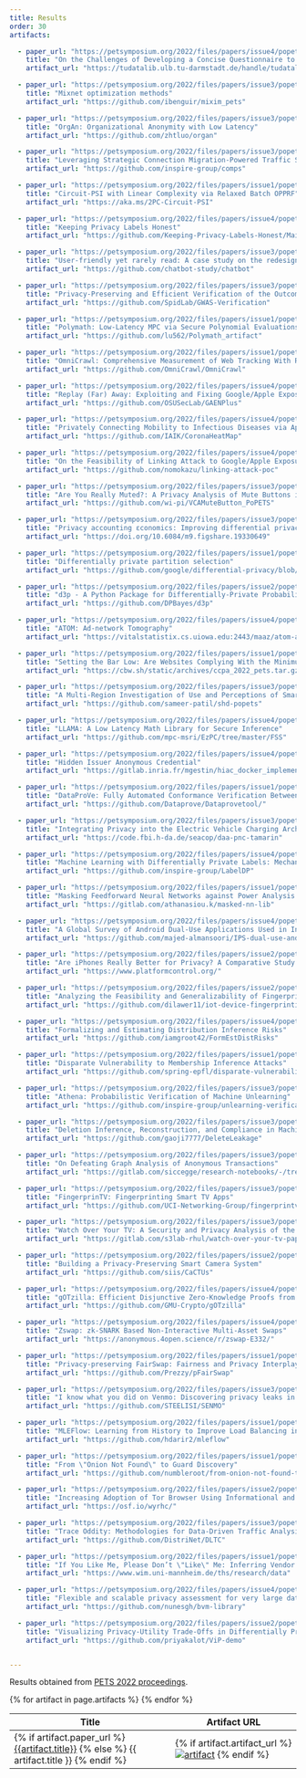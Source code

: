 ```yaml
---
title: Results
order: 30
artifacts:

  - paper_url: "https://petsymposium.org/2022/files/papers/issue4/popets-2022-0126.pdf"
    title: "On the Challenges of Developing a Concise Questionnaire to Identify Privacy Personas"
    artifact_url: "https://tudatalib.ulb.tu-darmstadt.de/handle/tudatalib/3490"

  - paper_url: "https://petsymposium.org/2022/files/papers/issue3/popets-2022-0081.pdf"
    title: "Mixnet optimization methods"
    artifact_url: "https://github.com/ibenguir/mixim_pets"

  - paper_url: "https://petsymposium.org/2022/files/papers/issue3/popets-2022-0087.pdf"
    title: "OrgAn: Organizational Anonymity with Low Latency"
    artifact_url: "https://github.com/zhtluo/organ"

  - paper_url: "https://petsymposium.org/2022/files/papers/issue3/popets-2022-0083.pdf"
    title: "Leveraging Strategic Connection Migration-Powered Traffic Splitting for Privacy"
    artifact_url: "https://github.com/inspire-group/comps"

  - paper_url: "https://petsymposium.org/2022/files/papers/issue1/popets-2022-0018.pdf"
    title: "Circuit-PSI with Linear Complexity via Relaxed Batch OPPRF"
    artifact_url: "https://aka.ms/2PC-Circuit-PSI"

  - paper_url: "https://petsymposium.org/2022/files/papers/issue4/popets-2022-0119.pdf"
    title: "Keeping Privacy Labels Honest"
    artifact_url: "https://github.com/Keeping-Privacy-Labels-Honest/Main"

  - paper_url: "https://petsymposium.org/2022/files/papers/issue3/popets-2022-0086.pdf"
    title: "User-friendly yet rarely read: A case study on the redesign of an online HIPAA authorization"
    artifact_url: "https://github.com/chatbot-study/chatbot"

  - paper_url: "https://petsymposium.org/2022/files/papers/issue3/popets-2022-0094.pdf"
    title: "Privacy-Preserving and Efficient Verification of the Outcome in Genome-Wide Association Studies"
    artifact_url: "https://github.com/SpidLab/GWAS-Verification"

  - paper_url: "https://petsymposium.org/2022/files/papers/issue1/popets-2022-0020.pdf"
    title: "Polymath: Low-Latency MPC via Secure Polynomial Evaluations and its Applications"
    artifact_url: "https://github.com/lu562/Polymath_artifact"

  - paper_url: "https://petsymposium.org/2022/files/papers/issue1/popets-2022-0012.pdf"
    title: "OmniCrawl: Comprehensive Measurement of Web Tracking With Real Desktop and Mobile Browsers"
    artifact_url: "https://github.com/OmniCrawl/OmniCrawl"

  - paper_url: "https://petsymposium.org/2022/files/papers/issue4/popets-2022-0130.pdf"
    title: "Replay (Far) Away: Exploiting and Fixing Google/Apple Exposure Notification Contact Tracing"
    artifact_url: "https://github.com/OSUSecLab/GAENPlus"

  - paper_url: "https://petsymposium.org/2022/files/papers/issue4/popets-2022-0132.pdf"
    title: "Privately Connecting Mobility to Infectious Diseases via Applied Cryptography"
    artifact_url: "https://github.com/IAIK/CoronaHeatMap"

  - paper_url: "https://petsymposium.org/2022/files/papers/issue4/popets-2022-0103.pdf"
    title: "On the Feasibility of Linking Attack to Google/Apple Exposure Notification Framework"
    artifact_url: "https://github.com/nomokazu/linking-attack-poc"

  - paper_url: "https://petsymposium.org/2022/files/papers/issue3/popets-2022-0077.pdf"
    title: "Are You Really Muted?: A Privacy Analysis of Mute Buttons in Video Conferencing Apps"
    artifact_url: "https://github.com/wi-pi/VCAMuteButton_PoPETS"

  - paper_url: "https://petsymposium.org/2022/files/papers/issue3/popets-2022-0070.pdf"
    title: "Privacy accounting εconomics: Improving differential privacy composition via a posteriori bounds"
    artifact_url: "https://doi.org/10.6084/m9.figshare.19330649"

  - paper_url: "https://petsymposium.org/2022/files/papers/issue1/popets-2022-0017.pdf"
    title: "Differentially private partition selection"
    artifact_url: "https://github.com/google/differential-privacy/blob/main/common_docs/partition_selection.md"

  - paper_url: "https://petsymposium.org/2022/files/papers/issue2/popets-2022-0052.pdf"
    title: "d3p - A Python Package for Differentially-Private Probabilistic Programming"
    artifact_url: "https://github.com/DPBayes/d3p"

  - paper_url: "https://petsymposium.org/2022/files/papers/issue4/popets-2022-0110.pdf"
    title: "ATOM: Ad-network Tomography"
    artifact_url: "https://vitalstatistix.cs.uiowa.edu:2443/maaz/atom-archive"

  - paper_url: "https://petsymposium.org/2022/files/papers/issue1/popets-2022-0030.pdf"
    title: "Setting the Bar Low: Are Websites Complying With the Minimum Requirements of the CCPA?"
    artifact_url: "https://cbw.sh/static/archives/ccpa_2022_pets.tar.gz"

  - paper_url: "https://petsymposium.org/2022/files/papers/issue3/popets-2022-0060.pdf"
    title: "A Multi-Region Investigation of Use and Perceptions of Smart Home Devices"
    artifact_url: "https://github.com/sameer-patil/shd-popets"

  - paper_url: "https://petsymposium.org/2022/files/papers/issue4/popets-2022-0109.pdf"
    title: "LLAMA: A Low Latency Math Library for Secure Inference"
    artifact_url: "https://github.com/mpc-msri/EzPC/tree/master/FSS"

  - paper_url: "https://petsymposium.org/2022/files/papers/issue4/popets-2022-0123.pdf"
    title: "Hidden Issuer Anonymous Credential"
    artifact_url: "https://gitlab.inria.fr/mgestin/hiac_docker_implementation.git"

  - paper_url: "https://petsymposium.org/2022/files/papers/issue1/popets-2022-0028.pdf"
    title: "DataProVe: Fully Automated Conformance Verification Between Data Protection Policies and System Architectures"
    artifact_url: "https://github.com/Dataprove/Dataprovetool/"

  - paper_url: "https://petsymposium.org/2022/files/papers/issue3/popets-2022-0066.pdf"
    title: "Integrating Privacy into the Electric Vehicle Charging Architecture"
    artifact_url: "https://code.fbi.h-da.de/seacop/daa-pnc-tamarin"

  - paper_url: "https://petsymposium.org/2022/files/papers/issue4/popets-2022-0112.pdf"
    title: "Machine Learning with Differentially Private Labels: Mechanisms and Frameworks"
    artifact_url: "https://github.com/inspire-group/LabelDP"

  - paper_url: "https://petsymposium.org/2022/files/papers/issue1/popets-2022-0025.pdf"
    title: "Masking Feedforward Neural Networks against Power Analysis Attacks"
    artifact_url: "https://gitlab.com/athanasiou.k/masked-nn-lib"

  - paper_url: "https://petsymposium.org/2022/files/papers/issue4/popets-2022-0102.pdf"
    title: "A Global Survey of Android Dual-Use Applications Used in Intimate Partner Surveillance"
    artifact_url: "https://github.com/majed-almansoori/IPS-dual-use-android-apps"

  - paper_url: "https://petsymposium.org/2022/files/papers/issue2/popets-2022-0033.pdf"
    title: "Are iPhones Really Better for Privacy? A Comparative Study of iOS and Android Apps"
    artifact_url: "https://www.platformcontrol.org/"

  - paper_url: "https://petsymposium.org/2022/files/papers/issue2/popets-2022-0057.pdf"
    title: "Analyzing the Feasibility and Generalizability of Fingerprinting Internet of Things Devices"
    artifact_url: "https://github.com/dilawer11/iot-device-fingerprinting"

  - paper_url: "https://petsymposium.org/2022/files/papers/issue4/popets-2022-0121.pdf"
    title: "Formalizing and Estimating Distribution Inference Risks"
    artifact_url: "https://github.com/iamgroot42/FormEstDistRisks"

  - paper_url: "https://petsymposium.org/2022/files/papers/issue1/popets-2022-0023.pdf"
    title: "Disparate Vulnerability to Membership Inference Attacks"
    artifact_url: "https://github.com/spring-epfl/disparate-vulnerability"

  - paper_url: "https://petsymposium.org/2022/files/papers/issue3/popets-2022-0072.pdf"
    title: "Athena: Probabilistic Verification of Machine Unlearning"
    artifact_url: "https://github.com/inspire-group/unlearning-verification"

  - paper_url: "https://petsymposium.org/2022/files/papers/issue3/popets-2022-0079.pdf"
    title: "Deletion Inference, Reconstruction, and Compliance in Machine (Un)Learning"
    artifact_url: "https://github.com/gaoji7777/DeleteLeakage"

  - paper_url: "https://petsymposium.org/2022/files/papers/issue3/popets-2022-0085.pdf"
    title: "On Defeating Graph Analysis of Anonymous Transactions"
    artifact_url: "https://gitlab.com/siccegge/research-notebooks/-/tree/master/ELRWY22"

  - paper_url: "https://petsymposium.org/2022/files/papers/issue3/popets-2022-0088.pdf"
    title: "FingerprinTV: Fingerprinting Smart TV Apps"
    artifact_url: "https://github.com/UCI-Networking-Group/fingerprintv"

  - paper_url: "https://petsymposium.org/2022/files/papers/issue3/popets-2022-0092.pdf"
    title: "Watch Over Your TV: A Security and Privacy Analysis of the Android TV ecosystem"
    artifact_url: "https://gitlab.com/s3lab-rhul/watch-over-your-tv-paper"

  - paper_url: "https://petsymposium.org/2022/files/papers/issue2/popets-2022-0034.pdf"
    title: "Building a Privacy-Preserving Smart Camera System"
    artifact_url: "https://github.com/siis/CaCTUs"

  - paper_url: "https://petsymposium.org/2022/files/papers/issue4/popets-2022-0107.pdf"
    title: "gOTzilla: Efficient Disjunctive Zero-Knowledge Proofs from MPC in the Head, with Application to Proofs of Assets in Cryptocurrencies"
    artifact_url: "https://github.com/GMU-Crypto/gOTzilla"

  - paper_url: "https://petsymposium.org/2022/files/papers/issue4/popets-2022-0120.pdf"
    title: "Zswap: zk-SNARK Based Non-Interactive Multi-Asset Swaps"
    artifact_url: "https://anonymous.4open.science/r/zswap-E332/"

  - paper_url: "https://petsymposium.org/2022/files/papers/issue1/popets-2022-0021.pdf"
    title: "Privacy-preserving FairSwap: Fairness and Privacy Interplay"
    artifact_url: "https://github.com/Prezzy/pFairSwap"

  - paper_url: "https://petsymposium.org/2022/files/papers/issue3/popets-2022-0069.pdf"
    title: "I know what you did on Venmo: Discovering privacy leaks in mobile social payments"
    artifact_url: "https://github.com/STEELISI/SENMO"

  - paper_url: "https://petsymposium.org/2022/files/papers/issue1/popets-2022-0005.pdf"
    title: "MLEFlow: Learning from History to Improve Load Balancing in Tor"
    artifact_url: "https://github.com/hdarir2/mleflow"

  - paper_url: "https://petsymposium.org/2022/files/papers/issue1/popets-2022-0026.pdf"
    title: "From \"Onion Not Found\" to Guard Discovery"
    artifact_url: "https://github.com/numbleroot/from-onion-not-found-to-guard-discovery"

  - paper_url: "https://petsymposium.org/2022/files/papers/issue2/popets-2022-0040.pdf"
    title: "Increasing Adoption of Tor Browser Using Informational and Planning Nudges"
    artifact_url: "https://osf.io/wyrhc/"

  - paper_url: "https://petsymposium.org/2022/files/papers/issue3/popets-2022-0074.pdf"
    title: "Trace Oddity: Methodologies for Data-Driven Traffic Analysis on Tor"
    artifact_url: "https://github.com/DistriNet/DLTC"

  - paper_url: "https://petsymposium.org/2022/files/papers/issue1/popets-2022-0022.pdf"
    title: "If You Like Me, Please Don’t \"Like\" Me: Inferring Vendor Bitcoin Addresses From Positive Reviews"
    artifact_url: "https://www.wim.uni-mannheim.de/ths/research/data"

  - paper_url: "https://petsymposium.org/2022/files/papers/issue4/popets-2022-0114.pdf"
    title: "Flexible and scalable privacy assessment for very large datasets, with an application to official governmental microdata"
    artifact_url: "https://github.com/nunesgh/bvm-library"

  - paper_url: "https://petsymposium.org/2022/files/papers/issue2/popets-2022-0058.pdf"
    title: "Visualizing Privacy-Utility Trade-Offs in Differentially Private Data Releases"
    artifact_url: "https://github.com/priyakalot/ViP-demo"


---
```


Results obtained from <a href="https://petsymposium.org/popets/2022/">PETS 2022 proceedings</a>.

<table>
  <thead>
    <tr>
      <th>Title</th>
      <th>Artifact URL</th>
    </tr>
  </thead>
  <tbody>
  {% for artifact in page.artifacts %}
    <tr>
      <td>
        {% if artifact.paper_url %}
          <a href="{{artifact.paper_url}}">{{artifact.title}}</a>
        {% else %}
          {{ artifact.title }}
        {% endif %}
      </td>
      <td>
        {% if artifact.artifact_url %}
          <a href="{{artifact.artifact_url}}"><img src ="{{ site.baseurl }}/images/pets-badge-artifact-2020.png" alt="artifact"></a>
        {% endif %}
      </td>
    </tr>
  {% endfor %}
  </tbody>
</table>
